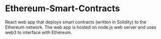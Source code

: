 # Ethereum-Smart-Contracts
React web app that deploys smart contracts (written in Solidity) to the Ethereum network. The web app is hosted on node.js web server and uses web3 to interface with Ethereum.
